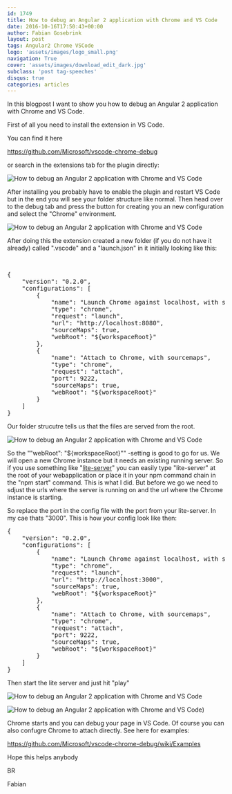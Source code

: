 ```yaml
---
id: 1749
title: How to debug an Angular 2 application with Chrome and VS Code
date: 2016-10-16T17:50:43+00:00
author: Fabian Gosebrink
layout: post
tags: Angular2 Chrome VSCode
logo: 'assets/images/logo_small.png'
navigation: True
cover: 'assets/images/download_edit_dark.jpg'
subclass: 'post tag-speeches'
disqus: true
categories: articles
---
```


In this blogpost I want to show you how to debug an Angular 2 application with Chrome and VS Code.

First of all you need to install the extension in VS Code.

You can find it here

<https://github.com/Microsoft/vscode-chrome-debug>

or search in the extensions tab for the plugin directly:

![How to debug an Angular 2 application with Chrome and VS Code]({{site.baseurl}}assets/articles/2016-10-16/HowtodebuganAngular2applicationwithChromeandVSCode_01.jpg)

After installing you probably have to enable the plugin and restart VS Code but in the end you will see your folder structure like normal. Then head over to the debug tab and press the button for creating you an new configuration and select the "Chrome" environment.

![How to debug an Angular 2 application with Chrome and VS Code]({{site.baseurl}}assets/articles/2016-10-16/HowtodebuganAngular2applicationwithChromeandVSCode_02.jpg)

After doing this the extension created a new folder (if you do not have it already) called ".vscode" and a "launch.json" in it initially looking like this:

&nbsp;

<pre class="lang:js decode:true ">{
    "version": "0.2.0",
    "configurations": [
        {
            "name": "Launch Chrome against localhost, with sourcemaps",
            "type": "chrome",
            "request": "launch",
            "url": "http://localhost:8080",
            "sourceMaps": true,
            "webRoot": "${workspaceRoot}"
        },
        {
            "name": "Attach to Chrome, with sourcemaps",
            "type": "chrome",
            "request": "attach",
            "port": 9222,
            "sourceMaps": true,
            "webRoot": "${workspaceRoot}"
        }
    ]
}</pre>

Our folder strucutre tells us that the files are served from the root.

![How to debug an Angular 2 application with Chrome and VS Code]({{site.baseurl}}assets/articles/2016-10-16/HowtodebuganAngular2applicationwithChromeandVSCode_03.jpg)

So the ""webRoot": "${workspaceRoot}"" -setting is good to go for us. We will open a new Chrome instance but it needs an existing running server. So if you use something like "[lite-server](https://github.com/johnpapa/lite-server)" you can easily type "lite-server" at the root of your webapplication or place it in your npm command chain in the "npm start" command. This is what I did. But before we go we need to sdjust the urls where the server is running on and the url where the Chrome instance is starting.

So replace the port in the config file with the port from your lite-server. In my cae thats "3000". This is how your config look like then:

<pre class="lang:js decode:true ">{
    "version": "0.2.0",
    "configurations": [
        {
            "name": "Launch Chrome against localhost, with sourcemaps",
            "type": "chrome",
            "request": "launch",
            "url": "http://localhost:3000",
            "sourceMaps": true,
            "webRoot": "${workspaceRoot}"
        },
        {
            "name": "Attach to Chrome, with sourcemaps",
            "type": "chrome",
            "request": "attach",
            "port": 9222,
            "sourceMaps": true,
            "webRoot": "${workspaceRoot}"
        }
    ]
}</pre>

Then start the lite server and just hit "play"

![How to debug an Angular 2 application with Chrome and VS Code]({{site.baseurl}}assets/articles/2016-10-16/HowtodebuganAngular2applicationwithChromeandVSCode_04.jpg)

![How to debug an Angular 2 application with Chrome and VS Code]({{site.baseurl}}assets/articles/2016-10-16/HowtodebuganAngular2applicationwithChromeandVSCode.gif))

Chrome starts and you can debug your page in VS Code. Of course you can also confugre Chrome to attach directly. See here for examples:

<https://github.com/Microsoft/vscode-chrome-debug/wiki/Examples>

Hope this helps anybody

BR

Fabian